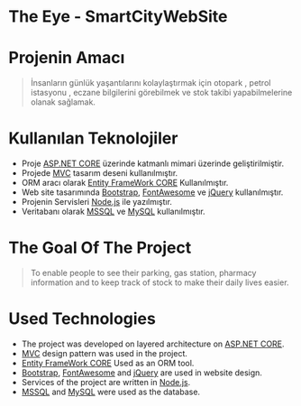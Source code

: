# The Eye - SmartCityWebSite

# Projenin Amacı
> İnsanların günlük yaşantılarını kolaylaştırmak için otopark , petrol istasyonu , eczane bilgilerini görebilmek  ve stok takibi yapabilmelerine olanak sağlamak.

# Kullanılan Teknolojiler

- Proje [ASP.NET CORE](https://docs.microsoft.com/tr-tr/aspnet/core/?view=aspnetcore-3.1) üzerinde katmanlı mimari üzerinde geliştirilmiştir.
- Projede [MVC](https://dotnet.microsoft.com/apps/aspnet/mvc) tasarım deseni kullanılmıştır.
- ORM aracı olarak [Entity FrameWork CORE](https://docs.microsoft.com/tr-tr/ef/core/) Kullanılmıştır.
- Web site tasarımında [Bootstrap](https://getbootstrap.com/), [FontAwesome](https://fontawesome.com/) ve [jQuery](https://jquery.com/) kullanılmıştır.
- Projenin Servisleri [Node.js](https://nodejs.org/en/) ile yazılmıştır.
- Veritabanı olarak [MSSQL](https://www.microsoft.com/tr-tr/sql-server/sql-server-downloads) ve [MySQL](https://www.mysql.com/) kullanılmıştır.

# The Goal Of The Project
>To enable people to see their parking, gas station, pharmacy information and to keep track of stock to make their daily lives easier.

# Used Technologies
- The project was developed on layered architecture on [ASP.NET CORE](https://docs.microsoft.com/en-us/aspnet/core/?view=aspnetcore-3.1).
- [MVC](https://dotnet.microsoft.com/apps/aspnet/mvc) design pattern was used in the project.
- [Entity FrameWork CORE](https://docs.microsoft.com/en/en/ef/core/) Used as an ORM tool.
- [Bootstrap](https://getbootstrap.com/), [FontAwesome](https://fontawesome.com/) and [jQuery](https://jquery.com/) are used in website design.
- Services of the project are written in [Node.js](https://nodejs.org/en/).
- [MSSQL](https://www.microsoft.com/s/sql-server/sql-server-downloads) and [MySQL](https://www.mysql.com/) were used as the database.
